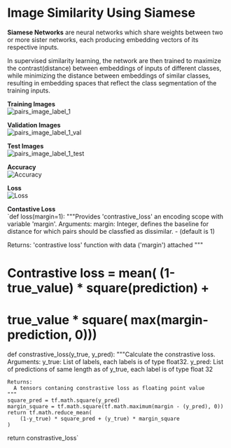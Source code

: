 # Image Similarity Using Siamese
<b>Siamese Networks</b> are neural networks which share weights between two or more sister networks, each producing embedding vectors of its respective inputs.

In supervised similarity learning, the network are then trained to maximize the contrast(distance) between embeddings of inputs of different classes, while minimizing the distance between embeddings of similar classes, resulting in embedding spaces that reflect the class segmentation of the training inputs.

<b>Training Images</b><br>
![pairs_image_label_1](https://user-images.githubusercontent.com/15634495/161435960-5b029bce-8a49-4f4f-aa91-72100e47d020.png) <br>

<b>Validation Images</b><br>
![pairs_image_label_1_val](https://user-images.githubusercontent.com/15634495/161436143-af8624ea-fb51-48dc-80f2-89f810b9b3a4.png) <br>

<b>Test Images</b><br>
![pairs_image_label_1_test](https://user-images.githubusercontent.com/15634495/161436291-ce80258c-d5d4-4f89-b8d6-bcd7c0201e74.png)<br>

<b>Accuracy</b></br>
![Accuracy](https://user-images.githubusercontent.com/15634495/161436339-18691e1d-c53d-4970-b27d-445ac64a90f2.png)<br>

<b>Loss</b><br>
![Loss](https://user-images.githubusercontent.com/15634495/161436369-56b17517-8166-4e78-8391-a81f76f030a3.png)<br>


<b>Contastive Loss</b><br>
`def loss(margin=1):
  """Provides 'contrastive_loss' an encoding scope with variable 'margin'.
  Arguments:
    margin: Integer, defines the baseline for distance for which pairs
            should be classfied as dissimilar. - (default is 1)

  Returns:
    'contrastive loss' function with data ('margin') attached
  """
  # Contrastive loss = mean( (1-true_value) * square(prediction) +
  #                         true_value * square( max(margin-prediction, 0)))
  def constrastive_loss(y_true, y_pred):
    """Calculate the constrastive loss.
    Arguments:
      y_true: List of labels, each labels is of type float32.
      y_pred: List of predictions of same length as of y_true,
              each label is of type float 32

    Returns: 
      A tensors contaning constrastive loss as floating point value
    """
    square_pred = tf.math.square(y_pred)
    margin_square = tf.math.square(tf.math.maximum(margin - (y_pred), 0))
    return tf.math.reduce_mean(
        (1-y_true) * square_pred + (y_true) * margin_square
    )

  return constrastive_loss`
